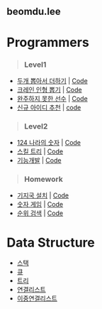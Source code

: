 ## beomdu.lee

# Programmers

>### Level1
- [두개 뽑아서 더하기](https://programmers.co.kr/learn/courses/30/lessons/68644) | [Code](./programers/programers-sum.js)
- [크레인 인형 뽑기](https://programmers.co.kr/learn/courses/30/lessons/64061) | [Code](./programers/programers-doll.js)
- [완주하지 못한 선수](https://programmers.co.kr/learn/courses/30/lessons/42576) | [Code](./programers/programers-marathon.js)
- [신규 아이디 추천](https://programmers.co.kr/learn/courses/30/lessons/72410) | [code](./programers/programers-new-id.js)

>### Level2
- [124 나라의 숫자](https://programmers.co.kr/learn/courses/30/lessons/12899) | [Code](./programers/programers-124.js)
- [스킬 트리](https://programmers.co.kr/learn/courses/30/lessons/49993) | [Code](./programers/programers-skill-tree.js)
- [기능개발](https://programmers.co.kr/learn/courses/30/lessons/42586) | [Code](./programers/programers-function-implementation.js)

>### Homework
- [기지국 설치](https://programmers.co.kr/learn/courses/30/lessons/12979) | [Code](./programers/programers-base-station-installation.js)
- [숫자 게임](https://programmers.co.kr/learn/courses/30/lessons/12987) | [Code](./programers/programers-number-game.js)
- [순위 검색](https://programmers.co.kr/learn/courses/30/lessons/72412) | [Code](./programers/programers-rank-search.js)

# Data Structure

- [스택](./dataStructure/stack.md)
- [큐](./dataStructure/queue.md)
- [트리](./dataStructure/tree.md)
- [연결리스트](./dataStructure/linkedList.md)
- [이중연결리스트](./dataStructure/doublyLinkedList.md)